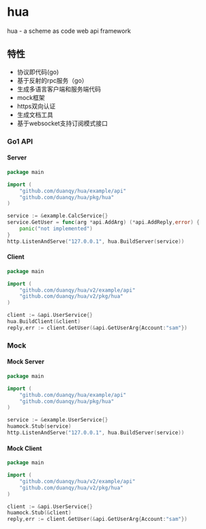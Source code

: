 # hua
hua - a scheme as code web api framework

## 特性
* 协议即代码(go)
* 基于反射的rpc服务（go）
* 生成多语言客户端和服务端代码
* mock框架
* https双向认证
* 生成文档工具
* 基于websocket支持订阅模式接口

### Go1 API

#### Server

```go
package main

import (
	"github.com/duanqy/hua/example/api"
	"github.com/duanqy/hua/pkg/hua"
)

service := &example.CalcService{}
service.GetUser = func(arg *api.AddArg) (*api.AddReply,error) {
	panic("not implemented")
}
http.ListenAndServe("127.0.0.1", hua.BuildServer(service))
```


#### Client
```go
package main

import (
	"github.com/duanqy/hua/v2/example/api"
	"github.com/duanqy/hua/v2/pkg/hua"
)

client := &api.UserService{}
hua.BuildClient(&client)
reply,err := client.GetUser(&api.GetUserArg{Account:"sam"})
```

### Mock

#### Mock Server
```go
package main

import (
	"github.com/duanqy/hua/example/api"
	"github.com/duanqy/hua/pkg/hua"
)

service := &example.UserService{}
huamock.Stub(service)
http.ListenAndServe("127.0.0.1", hua.BuildServer(service))
```
#### Mock Client
```go
package main

import (
	"github.com/duanqy/hua/v2/example/api"
	"github.com/duanqy/hua/v2/pkg/hua"
)

client := &api.UserService{}
huamock.Stub(&client)
reply,err := client.GetUser(&api.GetUserArg{Account:"sam"})
```
